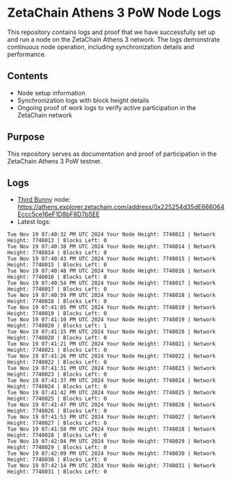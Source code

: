 # ZetaChain Athens 3 PoW Node Logs
This repository contains logs and proof that we have successfully set up and run a node on the ZetaChain Athens 3 network. The logs demonstrate continuous node operation, including synchronization details and performance.

## Contents
- Node setup information
- Synchronization logs with block height details
- Ongoing proof of work logs to verify active participation in the ZetaChain network

## Purpose
This repository serves as documentation and proof of participation in the ZetaChain Athens 3 PoW testnet.

## Logs

- [Third Bunny](https://thirdbunny.xyz/) node: https://athens.explorer.zetachain.com/address/0x225254d35dE666064Eccc5ce16eF1D8bF8D7b5EE
- Latest logs:
```
Tue Nov 19 07:40:32 PM UTC 2024 Your Node Height: 7748013 | Network Height: 7748013 | Blocks Left: 0
Tue Nov 19 07:40:38 PM UTC 2024 Your Node Height: 7748014 | Network Height: 7748014 | Blocks Left: 0
Tue Nov 19 07:40:43 PM UTC 2024 Your Node Height: 7748015 | Network Height: 7748015 | Blocks Left: 0
Tue Nov 19 07:40:48 PM UTC 2024 Your Node Height: 7748016 | Network Height: 7748016 | Blocks Left: 0
Tue Nov 19 07:40:54 PM UTC 2024 Your Node Height: 7748017 | Network Height: 7748017 | Blocks Left: 0
Tue Nov 19 07:40:59 PM UTC 2024 Your Node Height: 7748018 | Network Height: 7748018 | Blocks Left: 0
Tue Nov 19 07:41:05 PM UTC 2024 Your Node Height: 7748019 | Network Height: 7748019 | Blocks Left: 0
Tue Nov 19 07:41:10 PM UTC 2024 Your Node Height: 7748019 | Network Height: 7748020 | Blocks Left: 1
Tue Nov 19 07:41:15 PM UTC 2024 Your Node Height: 7748020 | Network Height: 7748020 | Blocks Left: 0
Tue Nov 19 07:41:21 PM UTC 2024 Your Node Height: 7748021 | Network Height: 7748021 | Blocks Left: 0
Tue Nov 19 07:41:26 PM UTC 2024 Your Node Height: 7748022 | Network Height: 7748022 | Blocks Left: 0
Tue Nov 19 07:41:31 PM UTC 2024 Your Node Height: 7748023 | Network Height: 7748023 | Blocks Left: 0
Tue Nov 19 07:41:37 PM UTC 2024 Your Node Height: 7748024 | Network Height: 7748024 | Blocks Left: 0
Tue Nov 19 07:41:42 PM UTC 2024 Your Node Height: 7748025 | Network Height: 7748025 | Blocks Left: 0
Tue Nov 19 07:41:47 PM UTC 2024 Your Node Height: 7748026 | Network Height: 7748026 | Blocks Left: 0
Tue Nov 19 07:41:53 PM UTC 2024 Your Node Height: 7748027 | Network Height: 7748027 | Blocks Left: 0
Tue Nov 19 07:41:58 PM UTC 2024 Your Node Height: 7748028 | Network Height: 7748028 | Blocks Left: 0
Tue Nov 19 07:42:04 PM UTC 2024 Your Node Height: 7748029 | Network Height: 7748029 | Blocks Left: 0
Tue Nov 19 07:42:09 PM UTC 2024 Your Node Height: 7748030 | Network Height: 7748030 | Blocks Left: 0
Tue Nov 19 07:42:14 PM UTC 2024 Your Node Height: 7748031 | Network Height: 7748031 | Blocks Left: 0
```
